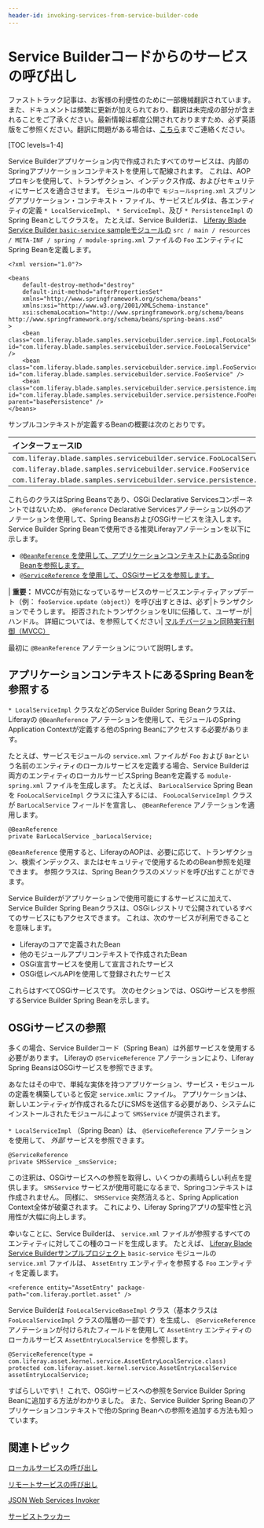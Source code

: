 ```yaml
---
header-id: invoking-services-from-service-builder-code
---
```


# Service Builderコードからのサービスの呼び出し

<p class="alert alert-info"><span class="wysiwyg-color-blue120">ファストトラック記事は、お客様の利便性のために一部機械翻訳されています。また、ドキュメントは頻繁に更新が加えられており、翻訳は未完成の部分が含まれることをご了承ください。最新情報は都度公開されておりますため、必ず英語版をご参照ください。翻訳に問題がある場合は、<a href="mailto:support-content-jp@liferay.com">こちら</a>までご連絡ください。</span></p>

[TOC levels=1-4]

Service Builderアプリケーション内で作成されたすべてのサービスは、内部のSpringアプリケーションコンテキストを使用して配線されます。 これは、AOPプロキシを使用して、トランザクション、インデックス作成、およびセキュリティにサービスを適合させます。 モジュールの中で `モジュールspring.xml` スプリングアプリケーション・コンテキスト・ファイル、サービスビルダは、各エンティティの定義 `* LocalServiceImpl`、 `* ServiceImpl`、及び `* PersistenceImpl` のSpring Beanとしてクラスを。 たとえば、Service Builderは、 [Liferay Blade Service Builder `basic-service` sampleモジュールの](/docs/7-1/reference/-/knowledge_base/r/service-builder-samples) `src / main / resources / META-INF / spring / module-spring.xml` ファイルの `Foo` エンティティにSpring Beanを定義します。

    <?xml version="1.0"?>
    
    <beans
        default-destroy-method="destroy"
        default-init-method="afterPropertiesSet"
        xmlns="http://www.springframework.org/schema/beans"
        xmlns:xsi="http://www.w3.org/2001/XMLSchema-instance"
        xsi:schemaLocation="http://www.springframework.org/schema/beans http://www.springframework.org/schema/beans/spring-beans.xsd"
    >
        <bean class="com.liferay.blade.samples.servicebuilder.service.impl.FooLocalServiceImpl" id="com.liferay.blade.samples.servicebuilder.service.FooLocalService" />
        <bean class="com.liferay.blade.samples.servicebuilder.service.impl.FooServiceImpl" id="com.liferay.blade.samples.servicebuilder.service.FooService" />
        <bean class="com.liferay.blade.samples.servicebuilder.service.persistence.impl.FooPersistenceImpl" id="com.liferay.blade.samples.servicebuilder.service.persistence.FooPersistence" parent="basePersistence" />
    </beans>

サンプルコンテキストが定義するBeanの概要は次のとおりです。

| **インターフェースID**                                                                | **実装クラス**                                                                              |
|:----------------------------------------------------------------------------- |:-------------------------------------------------------------------------------------- |
| `com.liferay.blade.samples.servicebuilder.service.FooLocalService`            | `com.liferay.blade.samples.servicebuilder.service.impl.FooLocalServiceImpl`            |
| `com.liferay.blade.samples.servicebuilder.service.FooService`                 | `com.liferay.blade.samples.servicebuilder.service.impl.FooServiceImpl`                 |
| `com.liferay.blade.samples.servicebuilder.service.persistence.FooPersistence` | `com.liferay.blade.samples.servicebuilder.service.persistence.impl.FooPersistenceImpl` |

これらのクラスはSpring Beansであり、OSGi Declarative Servicesコンポーネントではないため、 `@Reference` Declarative Servicesアノテーション以外のアノテーションを使用して、Spring BeansおよびOSGiサービスを注入します。 Service Builder Spring Beanで使用できる推奨Liferayアノテーションを以下に示します。

  - [`@BeanReference` を使用して、アプリケーションコンテキストにあるSpring Beanを参照します。](#referencing-a-spring-bean-that-is-in-the-application-context)
  - [`@ServiceReference` を使用して、OSGiサービスを参照します。](#referencing-osgi-services)

| **重要：** MVCCが有効になっているサービスのサービスエンティティアップデート（例： `fooService.update（object）`）を呼び出すときは、必ず|トランザクションでそうします。 拒否されたトランザクションをUIに伝播して、ユーザーが|ハンドル。 詳細については、を参照してください| [マルチバージョン同時実行制御（MVCC）](/docs/7-1/tutorials/-/knowledge_base/t/defining-global-service-information#multiversion-concurrency-control-mvcc)

最初に `@BeanReference` アノテーションについて説明します。

## アプリケーションコンテキストにあるSpring Beanを参照する

`* LocalServiceImpl` クラスなどのService Builder Spring Beanクラスは、Liferayの `@BeanReference` アノテーションを使用して、モジュールのSpring Application Contextが定義する他のSpring Beanにアクセスする必要があります。

たとえば、サービスモジュールの `service.xml` ファイルが `Foo` および `Bar`という名前のエンティティのローカルサービスを定義する場合、Service Builderは両方のエンティティのローカルサービスSpring Beanを定義する `module-spring.xml` ファイルを生成します。 たとえば、 `BarLocalService` Spring Beanを `FooLocalServiceImpl` クラスに注入するには、 `FooLocalServiceImpl` クラスが `BarLocalService` フィールドを宣言し、 `@BeanReference` アノテーションを適用します。

    @BeanReference
    private BarLocalService _barLocalService;

`@BeanReference` 使用すると、LiferayのAOPは、必要に応じて、トランザクション、検索インデックス、またはセキュリティで使用するためのBean参照を処理できます。 参照クラスは、Spring Beanクラスのメソッドを呼び出すことができます。

Service Builderがアプリケーションで使用可能にするサービスに加えて、Service Builder Spring Beanクラスは、OSGiレジストリで公開されているすべてのサービスにもアクセスできます。 これは、次のサービスが利用できることを意味します。

  - Liferayのコアで定義されたBean
  - 他のモジュールアプリコンテキストで作成されたBean
  - OSGi宣言サービスを使用して宣言されたサービス
  - OSGi低レベルAPIを使用して登録されたサービス

これらはすべてOSGiサービスです。 次のセクションでは、OSGiサービスを参照するService Builder Spring Beanを示します。

## OSGiサービスの参照

多くの場合、Service Builderコード（Spring Bean）は外部サービスを使用する必要があります。 Liferayの `@ServiceReference` アノテーションにより、Liferay Spring BeansはOSGiサービスを参照できます。

あなたはその中で、単純な実体を持つアプリケーション、サービス・モジュールの定義を構築していると仮定 `service.xmlに` ファイル。 アプリケーションは、新しいエンティティが作成されるたびにSMSを送信する必要があり、システムにインストールされたモジュールによって `SMSService` が提供されます。

`* LocalServiceImpl` （Spring Bean）は、 `@ServiceReference` アノテーションを使用して、 *外部* サービスを参照できます。

    @ServiceReference
    private SMSService _smsService;

この注釈は、OSGiサービスへの参照を取得し、いくつかの素晴らしい利点を提供します。 `SMSService` サービスが使用可能になるまで、Springコンテキストは作成されません。 同様に、 `SMSService` 突然消えると、Spring Application Context全体が破棄されます。 これにより、Liferay Springアプリの堅牢性と汎用性が大幅に向上します。

幸いなことに、Service Builderは、 `service.xml` ファイルが参照するすべてのエンティティに対してこの種のコードを生成します。 たとえば、 [Liferay Blade Service Builderサンプルプロジェクト](/docs/7-1/reference/-/knowledge_base/r/service-builder-samples) `basic-service` モジュールの `service.xml` ファイルは、 `AssetEntry` エンティティを参照する `Foo` エンティティを定義します。

    <reference entity="AssetEntry" package-path="com.liferay.portlet.asset" />

Service Builderは `FooLocalServiceBaseImpl` クラス（基本クラスは `FooLocalServiceImpl` クラスの階層の一部です）を生成し、 `@ServiceReference`アノテーションが付けられたフィールドを使用して `AssetEntry` エンティティのローカルサービス `AssetEntryLocalService` を参照します。

    @ServiceReference(type = com.liferay.asset.kernel.service.AssetEntryLocalService.class)
    protected com.liferay.asset.kernel.service.AssetEntryLocalService assetEntryLocalService;

すばらしいです\！ これで、OSGiサービスへの参照をService Builder Spring Beanに追加する方法がわかりました。 また、Service Builder Spring Beanのアプリケーションコンテキストで他のSpring Beanへの参照を追加する方法も知っています。

## 関連トピック

[ローカルサービスの呼び出し](/docs/7-1/tutorials/-/knowledge_base/t/invoking-local-services)

[リモートサービスの呼び出し](/docs/7-1/tutorials/-/knowledge_base/t/invoking-remote-services)

[JSON Web Services Invoker](/docs/7-1/tutorials/-/knowledge_base/t/json-web-services-invoker)

[サービストラッカー](/docs/7-1/tutorials/-/knowledge_base/t/service-trackers)
